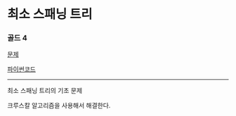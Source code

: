 # 최소 스패닝 트리
### 골드 4
[문제](https://www.acmicpc.net/problem/1197)

[파이썬코드](1197.py)

---

최소 스패닝 트리의 기초 문제

크루스칼 알고리즘을 사용해서 해결한다.

